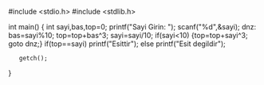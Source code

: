 #include <stdio.h>
#include <stdlib.h>

int main()
{
   int sayi,bas,top=0;
   printf("Sayi Girin: ");
   scanf("%d",&sayi);
   dnz:
   bas=sayi%10;
   top=top+bas^3;
   sayi=sayi/10;
       if(sayi<10)
        {top=top+sayi^3;
        goto dnz;}
       if(top==sayi)
        printf("Esittir");
       else
        printf("Esit degildir");

       getch();
}
